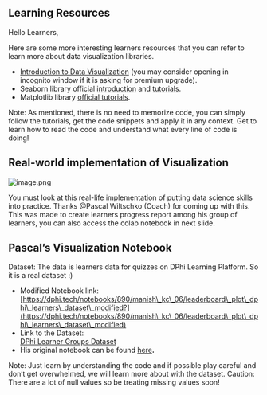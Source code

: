 ## Learning Resources

Hello Learners,

Here are some more interesting learners resources that you can refer to learn more about data visualization libraries.

* [Introduction to Data Visualization](https://towardsdatascience.com/introduction-to-data-visualization-in-python-89a54c97fbed) (you may consider opening in incognito window if it is asking for premium upgrade).
* Seaborn library official [introduction](https://seaborn.pydata.org/introduction.html) and [tutorials](https://seaborn.pydata.org/tutorial.html).
* Matplotlib library [official tutorials](https://matplotlib.org/3.2.1/tutorials/index.html).

Note: As mentioned, there is no need to memorize code, you can simply follow the tutorials, get the code snippets and apply it in any context. Get to learn how to read the code and understand what every line of code is doing!

## Real-world implementation of Visualization

![image.png](https://dphi-live.s3.amazonaws.com/media_uploads/image_388711427836438e8426f985ccc12c8b.png)

You must look at this real-life implementation of putting data science skills into practice. Thanks @Pascal Wiltschko (Coach) for coming up with this. This was made to create learners progress report among his group of learners, you can also access the colab notebook in next slide.

## Pascal’s Visualization Notebook

Dataset: The data is learners data for quizzes on DPhi Learning Platform. So it is a real dataset :)

* Modified Notebook link:  
[https://dphi.tech/notebooks/890/manish\_kc\_06/leaderboard\_plot\_dphi\_learners\_dataset\_modified?](https://dphi.tech/notebooks/890/manish\_kc\_06/leaderboard\_plot\_dphi\_learners\_dataset\_modified)
* Link to the Dataset:  
[DPhi Learner Groups Dataset](https://raw.githubusercontent.com/dphi-official/Datasets/master/DPhi%20-%20Learners%20-%20Beginners%20%26%20Absolute%20Beginners%20-%20Real%20Dataset%20-%20DPhi_Learners.csv)
* His original notebook can be found [here](https://github.com/dphi-official/Data\_Science\_Bootcamp/blob/master/Advanced\_Material/Leaderboard\_Plots/Leader\_board\_plots\_original.ipynb)**.**

Note: Just learn by understanding the code and if possible play careful and don’t get overwhelmed, we will learn more about with the dataset. Caution: There are a lot of null values so be treating missing values soon!